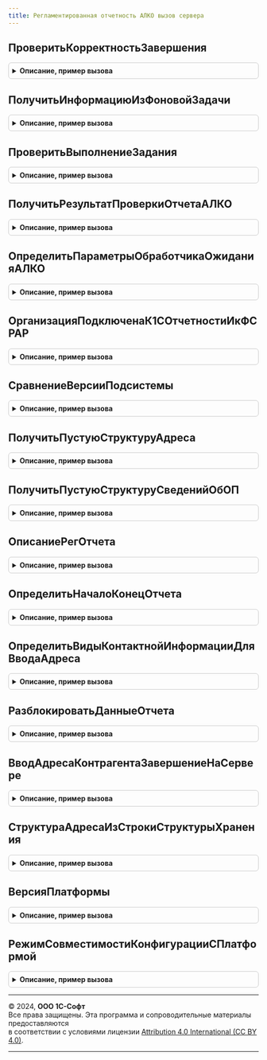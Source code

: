 ```yaml
---
title: Регламентированная отчетность АЛКО вызов сервера
---
```



## ПроверитьКорректностьЗавершения
<details style="margin: 1em 0; padding: 0.5em; border: 1px solid #ccc; border-radius: 6px;">

<summary style="font-weight: bold; cursor: pointer;">Описание, пример вызова</summary>

```bsl

// Определяет завершена длительная операция корректно, или в результате ошибки.
//
// Параметры:
//		АдресВоВременномХранилище - Строка - Адрес временного хранилища,
//									в котором должен быть помещен результат выполнения.
//
// Возвращаемое значение:
//		Булево - Истина, если длительная операция завершена корректно.
//
//
Функция ПроверитьКорректностьЗавершения(АдресВоВременномХранилище) Экспорт
```

Пример вызова
```bsl
Результат = РегламентированнаяОтчетностьАЛКОВызовСервера.ПроверитьКорректностьЗавершения(АдресВоВременномХранилище) 
```
</details>

## ПолучитьИнформациюИзФоновойЗадачи
<details style="margin: 1em 0; padding: 0.5em; border: 1px solid #ccc; border-radius: 6px;">

<summary style="font-weight: bold; cursor: pointer;">Описание, пример вызова</summary>

```bsl

// Оболочка для вызова из клиентского кода ДлительныеОперации.ПрочитатьПрогресс.
// Считывает информацию о ходе выполнения фонового задания.
//
// Параметры:
//		ИдентификаторЗадания - УникальныйИдентификатор - идентификатор фонового задания.
//
// Возвращаемое значение:
//		Неопределено, Структура 		- 	информация о ходе выполнения фонового задания,
//										записанная процедурой ДлительныеОперации.СообщитьПрогресс:
//    		* Процент                 - Число  - Необязательный. Процент выполнения.
//			* Текст                   - Строка - Необязательный. Информация о текущей операции.
//			* ДополнительныеПараметры - Произвольный - Необязательный. Любая дополнительная информация.
//
Функция ПолучитьИнформациюИзФоновойЗадачи(ИдентификаторЗадания) Экспорт
```

Пример вызова
```bsl
Результат = РегламентированнаяОтчетностьАЛКОВызовСервера.ПолучитьИнформациюИзФоновойЗадачи(ИдентификаторЗадания) 
```
</details>

## ПроверитьВыполнениеЗадания
<details style="margin: 1em 0; padding: 0.5em; border: 1px solid #ccc; border-radius: 6px;">

<summary style="font-weight: bold; cursor: pointer;">Описание, пример вызова</summary>

```bsl

// Проверяет завершение длительной операции по идентификатору.
//
// Параметры:
//		ИдентификаторЗадания 	- УникальныйИдентификатор - идентификатор фонового задания.
//		СообщениеОбОшибке	  	- Строка - возвращает сообщение об ошибке.
//
// Возвращаемое значение:
//		Булево - Истина, если длительная операция завершена, в том числе с ошибками.
//
Функция ПроверитьВыполнениеЗадания(ИдентификаторЗадания, СообщениеОбОшибке) Экспорт
```

Пример вызова
```bsl
Результат = РегламентированнаяОтчетностьАЛКОВызовСервера.ПроверитьВыполнениеЗадания(ИдентификаторЗадания, СообщениеОбОшибке) 
```
</details>

## ПолучитьРезультатПроверкиОтчетаАЛКО
<details style="margin: 1em 0; padding: 0.5em; border: 1px solid #ccc; border-radius: 6px;">

<summary style="font-weight: bold; cursor: pointer;">Описание, пример вызова</summary>

```bsl

// см. РегламентированнаяОтчетностьАЛКО.ПолучитьРезультатПроверкиАЛКО().
Функция ПолучитьРезультатПроверкиОтчетаАЛКО(АдресВоВременномХранилище) Экспорт
```

Пример вызова
```bsl
Результат = РегламентированнаяОтчетностьАЛКОВызовСервера.ПолучитьРезультатПроверкиОтчетаАЛКО(АдресВоВременномХранилище) 
```
</details>

## ОпределитьПараметрыОбработчикаОжиданияАЛКО
<details style="margin: 1em 0; padding: 0.5em; border: 1px solid #ccc; border-radius: 6px;">

<summary style="font-weight: bold; cursor: pointer;">Описание, пример вызова</summary>

```bsl

Процедура ОпределитьПараметрыОбработчикаОжиданияАЛКО(МаксимальныйИнтервал, КоэффициентУвеличенияИнтервала) Экспорт
```

Пример вызова
```bsl
РегламентированнаяОтчетностьАЛКОВызовСервера.ОпределитьПараметрыОбработчикаОжиданияАЛКО(МаксимальныйИнтервал, КоэффициентУвеличенияИнтервала) 
```
</details>

## ОрганизацияПодключенаК1СОтчетностиИкФСРАР
<details style="margin: 1em 0; padding: 0.5em; border: 1px solid #ccc; border-radius: 6px;">

<summary style="font-weight: bold; cursor: pointer;">Описание, пример вызова</summary>

```bsl

// Проверяет подключение организации к 1С-Отчетности и к сдаче на портале ФСРАР.
//
// Параметры:
//		ОрганизацияОтчета - Справочник.Организации.Ссылка - Организация, подключение которой проверяется.
//
// Возвращаемое значение:
//		Структура, со свойствами
// 			* ФСРАР 		- Булево, Истина, если организация подключена к сдаче отчетности в ФСРАР.
// 			* Отчетность 	- Булево, Истина, если организация подключена к сдаче отчетности в 1С-Отчетности.
//
Функция ОрганизацияПодключенаК1СОтчетностиИкФСРАР(ОрганизацияОтчета) Экспорт
```

Пример вызова
```bsl
Результат = РегламентированнаяОтчетностьАЛКОВызовСервера.ОрганизацияПодключенаК1СОтчетностиИкФСРАР(ОрганизацияОтчета) 
```
</details>

## СравнениеВерсииПодсистемы
<details style="margin: 1em 0; padding: 0.5em; border: 1px solid #ccc; border-radius: 6px;">

<summary style="font-weight: bold; cursor: pointer;">Описание, пример вызова</summary>

```bsl

// Сравнивает текущую версии подсистемы с переданным значением,
// возвращая результат сравнения >=.
//
// Параметры
//  ИмяПодсистемы  	- Строка - имя подсистемы, определенное в конфигурации.
//	ВерсияСравнения - Строка - Строка версии вида "0.0.0.0".
//	ТекущаяВерсия	- Строка - в параметре возвращается текущая версия подсистемы.
//
// Возвращаемое значение:
//   Булево. Истина, если ТекущаяВерсия >= ВерсияСравнения.
Функция СравнениеВерсииПодсистемы(ИмяПодсистемы, ВерсияСравнения, ТекущаяВерсия = Неопределено) Экспорт
```

Пример вызова
```bsl
Результат = РегламентированнаяОтчетностьАЛКОВызовСервера.СравнениеВерсииПодсистемы(ИмяПодсистемы, ВерсияСравнения, ТекущаяВерсия);
```
</details>

## ПолучитьПустуюСтруктуруАдреса
<details style="margin: 1em 0; padding: 0.5em; border: 1px solid #ccc; border-radius: 6px;">

<summary style="font-weight: bold; cursor: pointer;">Описание, пример вызова</summary>

```bsl

// Формирует пустую структуру сведений по обособленному подразделению,
// состоящей из Наименования, КПП и адресной информации.
//
// Параметры:
// 		Нет.
// Возвращаемое значение:
// 		Структура, со свойствами:
//
//			* УникальныйНомерФИАС 	- Уникальный идентификатор адреса в системе ФИАС.
//			* ДополнительныеКоды	- пустая структура
//			* КодСтраны
//			* Страна
//			* Индекс
//			* КодРегиона
//			* Регион
//			* Район
//			* Город
//			* НаселенныйПункт
//			* Улица
//			* Дом
//			* Корпус
//			* Литера
//			* Квартира
//
//			* ТипДома
//			* ТипКорпуса
//			* ТипКвартиры
//
//			* ПредставлениеАдреса
//			* АдресXML				- XML представление адреса подсистемы УправлениеКонтактнойИнформацией
//
Функция ПолучитьПустуюСтруктуруАдреса() Экспорт
```

Пример вызова
```bsl
Результат = РегламентированнаяОтчетностьАЛКОВызовСервера.ПолучитьПустуюСтруктуруАдреса() 
```
</details>

## ПолучитьПустуюСтруктуруСведенийОбОП
<details style="margin: 1em 0; padding: 0.5em; border: 1px solid #ccc; border-radius: 6px;">

<summary style="font-weight: bold; cursor: pointer;">Описание, пример вызова</summary>

```bsl

// Формирует пустую структуру сведений по обособленному подразделению,
// состоящей из Наименования, КПП и адресной информации.
//
// Параметры:
// 		Нет.
// Возвращаемое значение:
// 		Структура, со свойствами:
//			* Наименование 			- Наимкенование ОП.
//			* КПП					- КПП ОП.
//			Адресные поля
//			* УникальныйНомерФИАС 	- Уникальный идентификатор адреса в системе ФИАС.
//			* ДополнительныеКоды	- пустая структура
//			* КодСтраны
//			* Страна
//			* Индекс
//			* КодРегиона
//			* Регион
//			* Район
//			* Город
//			* НаселенныйПункт
//			* Улица
//			* Дом
//			* Корпус
//			* Литера
//			* Квартира
//			* ПредставлениеАдреса
//			* АдресXML				- XML представление адреса подсистемы УправлениеКонтактнойИнформацией.
Функция ПолучитьПустуюСтруктуруСведенийОбОП() Экспорт
```

Пример вызова
```bsl
Результат = РегламентированнаяОтчетностьАЛКОВызовСервера.ПолучитьПустуюСтруктуруСведенийОбОП() 
```
</details>

## ОписаниеРегОтчета
<details style="margin: 1em 0; padding: 0.5em; border: 1px solid #ccc; border-radius: 6px;">

<summary style="font-weight: bold; cursor: pointer;">Описание, пример вызова</summary>

```bsl

// Формирует структуру описания регламентированного отчета.
//
// Параметры:
// 		ДокументРегОтчет - Документ.РегламентированныйОтчет
//
// Возвращаемое значение:
// 		Структура, со свойствами:
//		* Организация 				- Справочник.Организации
//		* ДатаНачалаПериодаОтчета 	- Дата
//		* ДатаКонцаПериодаОтчета 	- Дата
//		* КорректирующаяФорма 		- Булево, признак корректирующего отчета.
//		* ВыбраннаяФорма 			- Строка, имя формы отчета, соответствующей периоду отчета.
//		* ИсточникОтчета 			- Строка, имя объекта метаданных регламентированного отчета.
//		* НаименованиеОтчета 		- Строка
Функция ОписаниеРегОтчета(ДокументРегОтчет) Экспорт
```

Пример вызова
```bsl
Результат = РегламентированнаяОтчетностьАЛКОВызовСервера.ОписаниеРегОтчета(ДокументРегОтчет) 
```
</details>

## ОпределитьНачалоКонецОтчета
<details style="margin: 1em 0; padding: 0.5em; border: 1px solid #ccc; border-radius: 6px;">

<summary style="font-weight: bold; cursor: pointer;">Описание, пример вызова</summary>

```bsl

Функция ОпределитьНачалоКонецОтчета(ДокументРегОтчет) Экспорт
```

Пример вызова
```bsl
Результат = РегламентированнаяОтчетностьАЛКОВызовСервера.ОпределитьНачалоКонецОтчета(ДокументРегОтчет) 
```
</details>

## ОпределитьВидыКонтактнойИнформацииДляВводаАдреса
<details style="margin: 1em 0; padding: 0.5em; border: 1px solid #ccc; border-radius: 6px;">

<summary style="font-weight: bold; cursor: pointer;">Описание, пример вызова</summary>

```bsl

Функция ОпределитьВидыКонтактнойИнформацииДляВводаАдреса() Экспорт
```

Пример вызова
```bsl
Результат = РегламентированнаяОтчетностьАЛКОВызовСервера.ОпределитьВидыКонтактнойИнформацииДляВводаАдреса() 
```
</details>

## РазблокироватьДанныеОтчета
<details style="margin: 1em 0; padding: 0.5em; border: 1px solid #ccc; border-radius: 6px;">

<summary style="font-weight: bold; cursor: pointer;">Описание, пример вызова</summary>

```bsl

Процедура РазблокироватьДанныеОтчета(Ключ, ИдентификаторФормы) Экспорт
```

Пример вызова
```bsl
РегламентированнаяОтчетностьАЛКОВызовСервера.РазблокироватьДанныеОтчета(Ключ, ИдентификаторФормы) 
```
</details>

## ВводАдресаКонтрагентаЗавершениеНаСервере
<details style="margin: 1em 0; padding: 0.5em; border: 1px solid #ccc; border-radius: 6px;">

<summary style="font-weight: bold; cursor: pointer;">Описание, пример вызова</summary>

```bsl

Процедура ВводАдресаКонтрагентаЗавершениеНаСервере(Результат, ПредставлениеАдреса, ПолеСтруктурыАдреса, Экспорт
```

Пример вызова
```bsl
РегламентированнаяОтчетностьАЛКОВызовСервера.ВводАдресаКонтрагентаЗавершениеНаСервере(Результат, ПредставлениеАдреса, ПолеСтруктурыАдреса, );
```
</details>

## СтруктураАдресаИзСтрокиСтруктурыХранения
<details style="margin: 1em 0; padding: 0.5em; border: 1px solid #ccc; border-radius: 6px;">

<summary style="font-weight: bold; cursor: pointer;">Описание, пример вызова</summary>

```bsl

Функция СтруктураАдресаИзСтрокиСтруктурыХранения(ПолеСтруктурыАдреса) Экспорт
```

Пример вызова
```bsl
Результат = РегламентированнаяОтчетностьАЛКОВызовСервера.СтруктураАдресаИзСтрокиСтруктурыХранения(ПолеСтруктурыАдреса) 
```
</details>

## ВерсияПлатформы
<details style="margin: 1em 0; padding: 0.5em; border: 1px solid #ccc; border-radius: 6px;">

<summary style="font-weight: bold; cursor: pointer;">Описание, пример вызова</summary>

```bsl

Функция ВерсияПлатформы() Экспорт
```

Пример вызова
```bsl
Результат = РегламентированнаяОтчетностьАЛКОВызовСервера.ВерсияПлатформы() 
```
</details>

## РежимСовместимостиКонфигурацииСПлатформой
<details style="margin: 1em 0; padding: 0.5em; border: 1px solid #ccc; border-radius: 6px;">

<summary style="font-weight: bold; cursor: pointer;">Описание, пример вызова</summary>

```bsl

Функция РежимСовместимостиКонфигурацииСПлатформой() Экспорт
```

Пример вызова
```bsl
Результат = РегламентированнаяОтчетностьАЛКОВызовСервера.РежимСовместимостиКонфигурацииСПлатформой() 
```
</details>

---

© 2024, **ООО 1С-Софт**  
Все права защищены. Эта программа и сопроводительные материалы предоставляются  
в соответствии с условиями лицензии [Attribution 4.0 International (CC BY 4.0)](https://creativecommons.org/licenses/by/4.0/legalcode).

---
